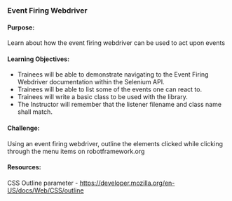 ### Event Firing Webdriver

#### Purpose:
Learn about how the event firing webdriver can be used to act upon events

#### Learning Objectives:

- Trainees will be able to demonstrate navigating to the Event Firing Webdriver 
  documentation within the Selenium API.
- Trainees will be able to list some of the events one can react to.
- Trainees will write a basic class to be used with the library.
- The Instructor will remember that the listener filename and class name shall match.

#### Challenge:

Using an event firing webdriver, outline the elements clicked while clicking through the
menu items on robotframework.org

#### Resources:

CSS Outline parameter - https://developer.mozilla.org/en-US/docs/Web/CSS/outline

